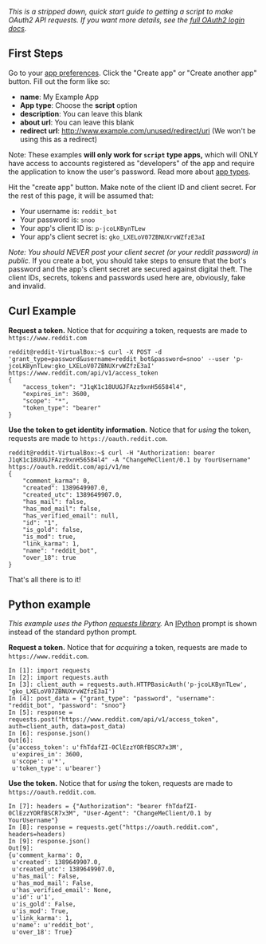 *This is a stripped down, quick start guide to getting a script to make OAuth2 API requests. If you want more details, see the [full OAuth2 login docs](OAuth2).*

First Steps
----------

Go to your [app preferences](https://www.reddit.com/prefs/apps). Click the "Create app" or "Create another app" button. Fill out the form like so:

* **name**: My Example App
* **App type**: Choose the **script** option
* **description**: You can leave this blank
* **about url**: You can leave this blank
* **redirect url**: http://www.example.com/unused/redirect/uri (We won't be using this as a redirect)

Note: These examples **will only work for `script` type apps,** which will ONLY have access to accounts registered as "developers" of the app and require the application to know the user's password. Read more about [app types](OAuth2-App-Types).

Hit the "create app" button. Make note of the client ID and client secret. For the rest of this page, it will be assumed that:

* Your username is: `reddit_bot`
* Your password is: `snoo`
* Your app's client ID is: `p-jcoLKBynTLew`
* Your app's client secret is: `gko_LXELoV07ZBNUXrvWZfzE3aI`

*Note: You should NEVER post your client secret (or your reddit password) in public.* If you create a bot, you should take steps to ensure that the bot's password and the app's client secret are secured against digital theft. The client IDs, secrets, tokens and passwords used here are, obviously, fake and invalid.

Curl Example
-----------

**Request a token.** Notice that for *acquiring* a token, requests are made to `https://www.reddit.com`

    reddit@reddit-VirtualBox:~$ curl -X POST -d 'grant_type=password&username=reddit_bot&password=snoo' --user 'p-jcoLKBynTLew:gko_LXELoV07ZBNUXrvWZfzE3aI' https://www.reddit.com/api/v1/access_token
    {
        "access_token": "J1qK1c18UUGJFAzz9xnH56584l4", 
        "expires_in": 3600, 
        "scope": "*", 
        "token_type": "bearer"
    }

**Use the token to get identity information.** Notice that for *using* the token, requests are made to `https://oauth.reddit.com`.

    reddit@reddit-VirtualBox:~$ curl -H "Authorization: bearer J1qK1c18UUGJFAzz9xnH56584l4" -A "ChangeMeClient/0.1 by YourUsername" https://oauth.reddit.com/api/v1/me
    {
        "comment_karma": 0, 
        "created": 1389649907.0, 
        "created_utc": 1389649907.0, 
        "has_mail": false, 
        "has_mod_mail": false, 
        "has_verified_email": null, 
        "id": "1", 
        "is_gold": false, 
        "is_mod": true, 
        "link_karma": 1, 
        "name": "reddit_bot", 
        "over_18": true
    }

That's all there is to it!

Python example
---------------

*This example uses the Python [requests library](http://docs.python-requests.org/en/latest/).* An [IPython](http://ipython.org) prompt is shown instead of the standard python prompt.

**Request a token.** Notice that for *acquiring* a token, requests are made to `https://www.reddit.com`.

    In [1]: import requests
    In [2]: import requests.auth
    In [3]: client_auth = requests.auth.HTTPBasicAuth('p-jcoLKBynTLew', 'gko_LXELoV07ZBNUXrvWZfzE3aI')
    In [4]: post_data = {"grant_type": "password", "username": "reddit_bot", "password": "snoo"}
    In [5]: response = requests.post("https://www.reddit.com/api/v1/access_token", auth=client_auth, data=post_data)
    In [6]: response.json()
    Out[6]: 
    {u'access_token': u'fhTdafZI-0ClEzzYORfBSCR7x3M',
     u'expires_in': 3600,
     u'scope': u'*',
     u'token_type': u'bearer'}

**Use the token.** Notice that for *using* the token, requests are made to `https://oauth.reddit.com`.

    In [7]: headers = {"Authorization": "bearer fhTdafZI-0ClEzzYORfBSCR7x3M", "User-Agent": "ChangeMeClient/0.1 by YourUsername"}
    In [8]: response = requests.get("https://oauth.reddit.com", headers=headers)
    In [9]: response.json()
    Out[9]: 
    {u'comment_karma': 0,
     u'created': 1389649907.0,
     u'created_utc': 1389649907.0,
     u'has_mail': False,
     u'has_mod_mail': False,
     u'has_verified_email': None,
     u'id': u'1',
     u'is_gold': False,
     u'is_mod': True,
     u'link_karma': 1,
     u'name': u'reddit_bot',
     u'over_18': True}
